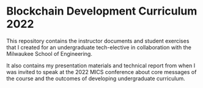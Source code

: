 # Blockchain Development Curriculum 2022

This repository contains the instructor documents and student exercises that I created for an undergraduate tech-elective in collaboration with the Milwaukee School of Engineering.  

It also contains my presentation materials and technical report from when I was invited to speak at the 2022 MICS conference about core messages of the course and the outcomes of developing undergraduate curriculum. 
